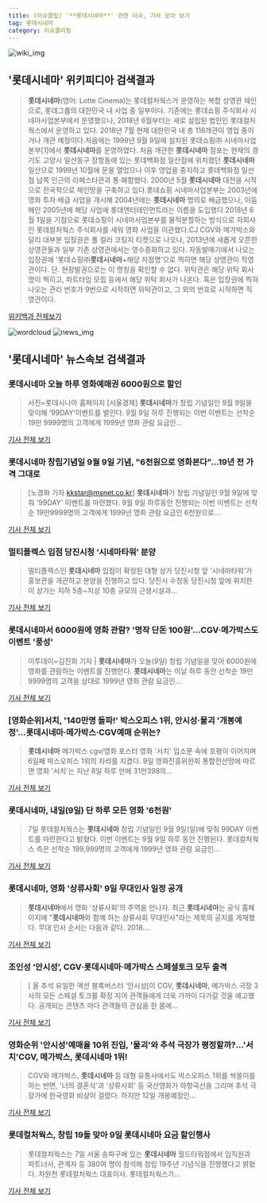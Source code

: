 ```yaml
---
title: (이슈클립) '**롯데시네마**' 관련 이슈, 기사 모아 보기
tag: 롯데시네마
category: 이슈클리핑
---
```

![wiki_img](https://user-images.githubusercontent.com/42597476/44503234-41136a80-a6d0-11e8-9071-6fc6418eafe4.png)
## **'**롯데시네마**'** 위키피디아 검색결과
>**롯데시네마**(영어: Lotte Cinema)는 롯데컬처웍스가 운영하는 복합 상영관 체인으로, 롯데그룹의 대한민국 내 사업 중 일부이다. 기존에는 롯데쇼핑 주식회사 시네마사업본부에서 운영했으나, 2018년 6월부터는 새로 설립된 법인인 롯데컬처웍스에서 운영하고 있다. 2018년 7월 현재 대한민국 내 총 116개관이 영업 중이거나 개관 예정이다.처음에는 1999년 9월 9일에 설치된 롯데쇼핑㈜ 시네마사업본부[1]에서 **롯데시네마**를 운영하였다. 처음 개관한 **롯데시네마** 점포는 현재의 경기도 고양시 일산동구 장항동에 있는 롯데백화점 일산점에 위치했던 **롯데시네마** 일산으로 1999년 10월에 문을 열었으나 이후 영업을 중지하고 롯데백화점 일산점 남쪽 인근의 라페스타관과 통·폐합했다. 2000년 5월 **롯데시네마** 대전을 시작으로 전국적으로 체인망을 구축하고 있다.롯데쇼핑 시네마사업본부는 2003년에 영화 투자·배급 사업을 개시해 2004년에는 **롯데시네마** 명의로 배급했으나, 이듬해인 2005년에 해당 사업에 롯데엔터테인먼트라는 이름을 도입했다.2018년 6월 1일을 기점으로 롯데쇼핑이 시네마사업본부를 물적분할하는 방식으로 자회사인 롯데컬처웍스 주식회사를 세워 영화 사업을 이관했다.CJ CGV와 메가박스와 달리 대부분 입장권은 풀 컬러 코팅지 티켓으로 나오나, 2013년에 새롭게 오픈한 상영관들과 일부 기존 상영관에서는 영수증화하고 있다. 자동발매기에서 나오는 입장권에 '롯데쇼핑㈜**롯데시네마**+해당 지점명'으로 찍히면 해당 상영관이 직영관이다. 단. 현장발권으로는 이 명칭을 확인할 수 없다. 위탁관은 해당 위탁 회사명이 찍히고, 파트타임 모집 등에서 해당 위탁 회사가 나온다. 혹은 입장권에 찍혀 나오는 관리 번호가 9번으로 시작하면 위탁관이고, 그 외의 번호로 시작하면 직영관이다.

<a href="https://ko.wikipedia.org/wiki/롯데시네마" target="_blank">위키백과 전체보기</a>

![wordcloud](https://s3.ap-northeast-2.amazonaws.com/lyrics101-wordcloud/2018-09-09-1536476463.png)
![news_img](https://user-images.githubusercontent.com/42597476/44507050-1206f400-a6e4-11e8-8d98-7ffbfebb353f.png)
## **'**롯데시네마**'** 뉴스속보 검색결과
### **롯데시네마** 오늘 하루 영화예매권 6000원으로 할인

>사진=롯데시나마 홈페이지 [서울경제] **롯데시네마**가 창립 기념일인 9월 9일을 맞이해 ‘99DAY‘이벤트를 벌인다. 9월 9일 하루 진행되는 이번 이벤트는 선착순 19만 9999명의 고객에게 1999년 영화 관람 요금인...

<a href="http://www.sedaily.com/NewsView/1S4KIJ1R58" target="_blank">기사 전체 보기</a>

### **롯데시네마** 창립기념일 9월 9일 기념, "6천원으로 영화본다"...19년 전 가격 그대로

>[노경화 기자 kkstar@msnet.co.kr] **롯데시네마**가 창립 기념일인 9월 9일에 맞춰 '99DAY' 이벤트를 마련했다. 9월 9일 하루동안 진행되는 이번 이벤트는 선착순 19만9999명의 고객에게 1999년 영화 관람 요금인 6천원으로...

<a href="http://news.imaeil.com/Entertainments/2018090911391421873" target="_blank">기사 전체 보기</a>

### 멀티플렉스 입점 당진시청 ‘시네마타워’ 분양

>멀티플렉스인 **롯데시네마** 입점이 확정된 대형 상가 당진시청 앞 ‘시네마타워’가 홍보관을 개관하고 분양을 진행하고 있다. 당진시 수청동 당진시청 앞에 위치한 이 상가는 지하 5층~지상 10층 규모의 근생시설과...

<a href="http://www.nextdaily.co.kr/news/article.html?id=20180907800074" target="_blank">기사 전체 보기</a>

### **롯데시네마**서 6000원에 영화 관람? '명작 단돈 100원'…CGV·메가박스도 이벤트 '풍성'

>이투데이=김진희 기자 | **롯데시네마**가 오늘(9일) 창립 기념일을 맞아 6000원에 영화를 관람하는 이벤트를 진행한다. **롯데시네마**는 이날 하루 동안 선착순 19만 9999명의 고객을 상대로 1999년 영화 관람 요금인...

<a href="http://www.etoday.co.kr/news/section/newsview.php?idxno=1661536" target="_blank">기사 전체 보기</a>

### [영화순위]서치, '140만명 돌파!' 박스오피스 1위, 안시성·물괴 '개봉예정'…**롯데시네마**·메가박스·CGV예매 순위는?

>**롯데시네마** 메가박스 cgv/영화 포스터  영화 '서치' 입소문 속에 호평이 이어지며 6일째 박스오피스 1위의 자리를 지켰다.  9일 영화진흥위원회 통합전산망에 따르면 영화 '서치'는 지난 8일 하루 만에 31만398의...

<a href="http://www.kyeongin.com/main/view.php?key=20180909000939314" target="_blank">기사 전체 보기</a>

### **롯데시네마**, 내일(9일) 단 하루 모든 영화 '6천원'

>7일 롯데컬처웍스는 **롯데시네마** 창립 기념일인 9월 9일(일)에 맞춰 99DAY 이벤트를 마련한다고 밝혔다. 이번 이벤트는 9월 9일 하루 동안 진행된다. 롯데컬처웍스 측은 선착순 199,999명의 고객에게 1999년 영화 관람 요금인...

<a href="http://www.insight.co.kr/news/177251" target="_blank">기사 전체 보기</a>

### **롯데시네마**, 영화 '상류사회' 9일 무대인사 일정 공개

>**롯데시네마**에서 영화 '상류사회'의 주역을 만나자.   최근 **롯데시네마**는 공식 홈페이지에 "**롯데시네마**와 함께 하는 상류사회 무대인사"라는 제목의 공지를 게재했다.     무대 인사 순서는 다음과 같다.   2018....

<a href="http://www.topstarnews.net/news/articleView.html?idxno=478269" target="_blank">기사 전체 보기</a>

### 조인성 ‘안시성’, CGV·**롯데시네마**·메가박스 스페셜토크 모두 출격

>[ 올 추석 유일한 액션 블록버스터 ‘안시성[이 CGV, **롯데시네마**, 메가박스 극장 3사의 모든 스페셜 토크를 확정 지어 관객들에게 더욱 가까이 다가갈 것을 예고했다. 공개되는 콘텐츠 마다 관객들의 관심을 한 몸에...

<a href="http://www.mydaily.co.kr/new_yk/html/read.php?newsid=201809070843185542&ext=na" target="_blank">기사 전체 보기</a>

### 영화순위 '안시성'예매율 10위 진입, '물괴'와 추석 극장가 평정할까?…'서치'CGV, 메가박스, **롯데시네마** 1위!

>CGV와 메가박스, **롯데시네마** 등 대형 유통사에서도 박스오피스 1위를 싹쓸이를 하는 반면, '너의 결혼식'과 '상류사회' 등 국산영화가 하향곡선을 그리며 추석 극장가에 한국영화 비상이 걸렸다. 하지만 12일 개봉예정인...

<a href="http://leaders.asiae.co.kr/news/articleView.html?idxno=74362" target="_blank">기사 전체 보기</a>

### 롯데컬처웍스, 창립 19돌 맞아 9일 **롯데시네마** 요금 할인행사

>롯데컬처웍스는 7일 서울 송파구에 있는 **롯데시네마** 월드타워점에서 임직원과 파트너사, 관계자 등 380여 명이 참석해 창립 19주년 기념식을 진행했다고 밝혔다. 차원천 롯데컬처웍스 대표이사. 롯데컬처웍스가...

<a href="http://www.businesspost.co.kr/BP?command=article_view&num=95342" target="_blank">기사 전체 보기</a>


